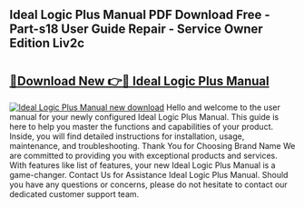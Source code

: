 ## Ideal Logic Plus Manual PDF Download Free - Part-s18 User Guide Repair - Service Owner Edition Liv2c

# <h2><a href="http://cf22843.oget.top/?id=Ideal+Logic+Plus+Manual">🔗Download New 👉🔴 Ideal Logic Plus Manual</a></h2>

[![Ideal Logic Plus Manual new download](https://i.imgur.com/5g1atiW.png)](http://cf22843.oget.top/?id=Ideal+Logic+Plus+Manual)
Hello and welcome to the user manual for your newly configured Ideal Logic Plus Manual. This guide is here to help you master the functions and capabilities of your product. Inside, you will find detailed instructions for installation, usage, maintenance, and troubleshooting. Thank You for Choosing Brand Name We are committed to providing you with exceptional products and services. With features like list of features, your new Ideal Logic Plus Manual is a game-changer. Contact Us for Assistance Ideal Logic Plus Manual. Should you have any questions or concerns, please do not hesitate to contact our dedicated customer support team.
